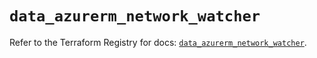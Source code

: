 # `data_azurerm_network_watcher`

Refer to the Terraform Registry for docs: [`data_azurerm_network_watcher`](https://registry.terraform.io/providers/hashicorp/azurerm/4.21.1/docs/data-sources/network_watcher).

